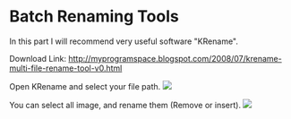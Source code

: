 ﻿# Batch Renaming Tools
In this part I will recommend very useful software "KRename".

Download Link:
http://myprogramspace.blogspot.com/2008/07/krename-multi-file-rename-tool-v0.html

Open KRename and select your file path.
![](https://img.onl/8wcNl0)

You can select all image, and rename them (Remove or insert).
![](https://img.onl/6HvqA)
